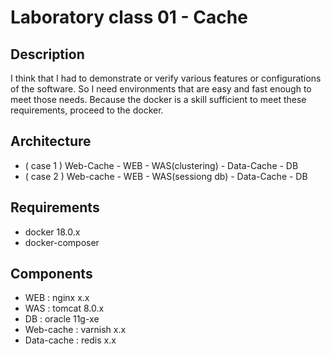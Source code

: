 # Laboratory class 01 - Cache

## Description
 I think that I had to demonstrate or verify various features or configurations of the software.
So I need environments that are easy and fast enough to meet those needs.
Because the docker is a skill sufficient to meet these requirements, proceed to the docker.

## Architecture
- ( case 1 ) Web-Cache - WEB - WAS(clustering)  - Data-Cache - DB
- ( case 2 ) Web-cache - WEB - WAS(sessiong db) - Data-Cache - DB
                   
 

## Requirements
 - docker 18.0.x
 - docker-composer

## Components
 - WEB : nginx x.x
 - WAS : tomcat 8.0.x
 - DB : oracle 11g-xe
 - Web-cache : varnish x.x
 - Data-cache : redis x.x

## 

